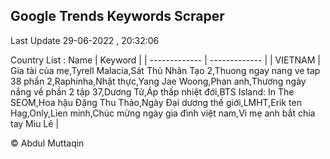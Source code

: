 

## Google Trends Keywords Scraper 
 
Last Update 29-06-2022 , 20:32:06

Country List :
 Name  | Keyword |
| ------------- | ------------- |
| VIETNAM | Gia tài của mẹ,Tyrell Malacia,Sát Thủ Nhân Tạo 2,Thuong ngay nang ve tap 38 phần 2,Raphinha,Nhật thực,Yang Jae Woong,Phan anh,Thương ngày nắng về phần 2 tập 37,Dương Tử,Áp thấp nhiệt đới,BTS Island: In The SEOM,Hoa hậu Đặng Thu Thảo,Ngày Đại dương thế giới,LMHT,Erik ten Hag,Only,Lien minh,Chúc mừng ngày gia đình việt nam,Vì mẹ anh bắt chia tay Miu Lê |



© Abdul Muttaqin 
